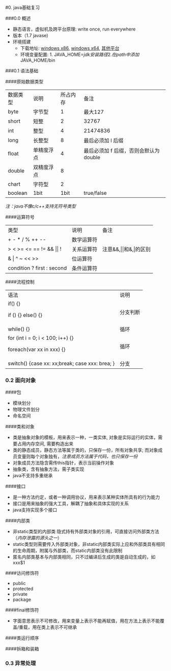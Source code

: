 #0. java基础复习


###0.0 概述

- 静态语言，虚拟机及跨平台原理: write once, run everywhere
- 版本（1.7 javase)
- 环境搭建
	- 下载地址: [windows x86](http://download.oracle.com/otn-pub/java/jdk/7u79-b15/jdk-7u79-windows-i586.exe), [windows x64](http://download.oracle.com/otn-pub/java/jdk/7u79-b15/jdk-7u79-windows-x64.exe), [其他平台](http://www.oracle.com/technetwork/java/javase/downloads/jdk7-downloads-1880260.html)
	- 环境变量配置: 1. JAVA_HOME=$jdk安装路径 2. 在path中添加$JAVA_HOME/bin
	
	
###0.1 语法基础

####原始数据类型
<table>
    <tr>
        <td>数据类型</td> 
        <td>说明</td> 
        <td>所占内存</td>
        <td>备注</td>
    </tr>    
     <tr>
        <td>byte</td> 
        <td>字节型</td> 
        <td>1</td>
        <td>最大127</td>
    </tr>    
    <tr>
        <td>short</td> 
        <td>短整</td> 
        <td>2</td>
        <td>32767</td>
    </tr>
    <tr>
        <td>int</td> 
        <td>整型</td> 
        <td>4</td>
        <td>21474836</td>
    </tr>
    <tr>
        <td>long</td> 
        <td>长整型</td> 
        <td>8</td>
        <td>最后必须加 l 后缀</td>
    </tr>
    <tr>
        <td>float</td> 
        <td>单精度浮点</td> 
        <td>4</td>
        <td>最后必须加 f 后缀，否则会默认为double</td>
    </tr>
    <tr>
        <td>double</td> 
        <td>双精度浮点</td> 
        <td>8</td>
        <td></td>
    </tr>
    <tr>
        <td>chart</td> 
        <td>字符型</td> 
        <td>2</td>
        <td></td>
    </tr>
    <tr>
        <td>boolean</td> 
        <td>1bit</td> 
        <td>1bit</td>
        <td>true/false</td>
    </tr>
</table>

*注：java不像c/c++支持无符号类型*
	
####运算符号

<table>
    <tr>
        <td>类型</td> 
        <td>说明</td> 
        <td>备注</td>
    </tr>  
     <tr>
        <td>+ - * / % ++ -- </td> 
        <td>数学运算符</td> 
        <td></td>
    </tr> 
     <tr>
        <td>> < >= <= == != && || !</td> 
        <td>关系运算符</td> 
        <td>注意&&,||和&,|的区别</td>
    </tr> 
    <tr>
        <td>& | ^ ~ << >> </td> 
        <td>位运算符</td> 
        <td></td>
    </tr>
    <tr>
        <td>condition ? first : second </td> 
        <td>条件运算符</td> 
        <td></td>
    </tr>
</table>

####流程控制
<table>
    <tr>
        <td>语法</td> 
        <td>说明</td> 
    </tr> 
    <tr>
        <td>if() {}<p>
        if () {} else() {}</td> 
        <td>分支判断</td> 
    </tr>
    <tr>
        <td>while() {}</td> 
        <td>循环</td> 
    </tr>
    <tr>
        <td>for (int i = 0; i < 100; i++) {}<p>
        foreach(var xx in xxx) {}</td> 
        <td>循环</td> 
    </tr>
    <tr>
        <td>switch() {case xx: xx;break; case xxx: brea; }</td> 
        <td>分支</td> 
    </tr>
    </table>

### 0.2 面向对象

####包
- 模块划分
- 物理文件划分
- 命名空间

####类和对象
- 类是抽象对象的模板，用来表示一种，一类实体, 对象是实际运行的实体，需要占用内存空间, 需要构造出来
- 类的静态成员，静态方法等属于类的，只保存一份，所有对象共享; 而对象成员变量则每个对象独有，*注意成员方法属于代码，也只保存一份*
- 对象成员方法隐含需传this指针，表示当前操作对象
- 抽象类，含有抽象方法，需子类实现
- java不支持多重继承

####接口
- 是一种方法约定，或者一种调用协议，用来表示某种实体所具有的行为能力
- 接口是用来抽象的强大工具，解耦了抽象和具体实现的关系
- java支持实现多个接口

####内部类
- 非static类型的内部类 隐式持有外部类对象的引用，可直接访问外部类方法（*内存泄露的源头之一*）
- static类型则需要传入外部类对象，非static内部类实际上应和外部类具有相同的生命周期，附属与外部类，而static内部类没有此限制
- 匿名内部类基本与内部类相同，只不过编译后生成的类是自动生成的，如 xxx$1

####访问修饰符
- public
- protected
- private
- package

####final修饰符
- 字面意思表示不可修改，用来变量上表示不能再赋值，用在方法上表示不能覆盖/重载，用在类上表示不可继承


####类运行顺序

####拆箱和装箱

### 0.3 异常处理















